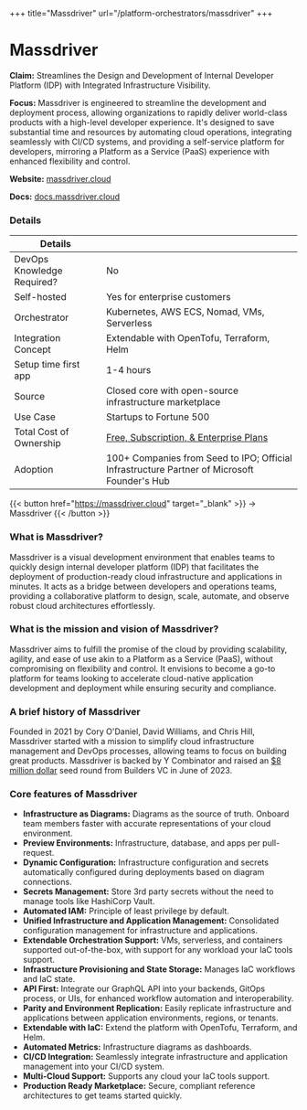 +++
title="Massdriver"
url="/platform-orchestrators/massdriver"
+++

# Massdriver

**Claim:** Streamlines the Design and Development of Internal Developer Platform (IDP) with Integrated Infrastructure Visibility.

**Focus:**
Massdriver is engineered to streamline the development and deployment process, allowing organizations to rapidly deliver world-class products with a high-level developer experience. It's designed to save substantial time and resources by automating cloud operations, integrating seamlessly with CI/CD systems, and providing a self-service platform for developers, mirroring a Platform as a Service (PaaS) experience with enhanced flexibility and control.


**Website:** [massdriver.cloud](https://massdriver.cloud/)

**Docs:** [docs.massdriver.cloud](https://docs.massdriver.cloud)

### Details

| Details                    |                                                                                             |
| -------------------------- | ------------------------------------------------------------------------------------------- |
| DevOps Knowledge Required? | No                                                                                          |
| Self-hosted                | Yes for enterprise customers                                                                |
| Orchestrator               | Kubernetes, AWS ECS, Nomad, VMs, Serverless                                                 |
| Integration Concept        | Extendable with OpenTofu, Terraform, Helm                                                   |
| Setup time first app       | 1-4 hours                                                                                   |
| Source                     | Closed core with open-source infrastructure marketplace                                     |
| Use Case                   | Startups to Fortune 500                                                                     |
| Total Cost of Ownership    | [Free, Subscription, & Enterprise Plans](https://massdriver.cloud/pricing)                  |
| Adoption                   | 100+ Companies from Seed to IPO; Official Infrastructure Partner of Microsoft Founder's Hub |

{{< button href="https://massdriver.cloud" target="_blank" >}}
-> Massdriver
{{< /button >}}  


### What is Massdriver?

Massdriver is a visual development environment that enables teams to quickly design internal developer platform (IDP) that facilitates the deployment of production-ready cloud infrastructure and applications in minutes. It acts as a bridge between developers and operations teams, providing a collaborative platform to design, scale, automate, and observe robust cloud architectures effortlessly.

### What is the mission and vision of Massdriver?

Massdriver aims to fulfill the promise of the cloud by providing scalability, agility, and ease of use akin to a Platform as a Service (PaaS), without compromising on flexibility and control. It envisions to become a go-to platform for teams looking to accelerate cloud-native application development and deployment while ensuring security and compliance.

### A brief history of Massdriver

Founded in 2021 by Cory O'Daniel, David Williams, and Chris Hill, Massdriver started with a mission to simplify cloud infrastructure management and DevOps processes, allowing teams to focus on building great products. Massdriver is backed by Y Combinator and raised an [$8 million dollar](https://blog.massdriver.cloud/posts/announcing-our-series-seed-round/) seed round from Builders VC in June of 2023.

### Core features of Massdriver

- **Infrastructure as Diagrams:** Diagrams as the source of truth. Onboard team members faster with accurate representations of your cloud environment.
- **Preview Environments:** Infrastructure, database, and apps per pull-request.
- **Dynamic Configuration:** Infrastructure configuration and secrets automatically configured during deployments based on diagram connections.
- **Secrets Management:** Store 3rd party secrets without the need to manage tools like HashiCorp Vault.
- **Automated IAM:** Principle of least privilege by default.
- **Unified Infrastructure and Application Management:** Consolidated configuration management for infrastructure and applications.
- **Extendable Orchestration Support:** VMs, serverless, and containers supported out-of-the-box, with support for any workload your IaC tools support.
- **Infrastructure Provisioning and State Storage:** Manages IaC workflows and IaC state.
- **API First:** Integrate our GraphQL API into your backends, GitOps process, or UIs, for enhanced workflow automation and interoperability.
- **Parity and Environment Replication:** Easily replicate infrastructure and applications between application environments, regions, or tenants.
- **Extendable with IaC:** Extend the platform with OpenTofu, Terraform, and Helm.
- **Automated Metrics:** Infrastructure diagrams as dashboards.
- **CI/CD Integration:** Seamlessly integrate infrastructure and application management into your CI/CD system.
- **Multi-Cloud Support:** Supports any cloud your IaC tools support.
- **Production Ready Marketplace:** Secure, compliant reference architectures to get teams started quickly.